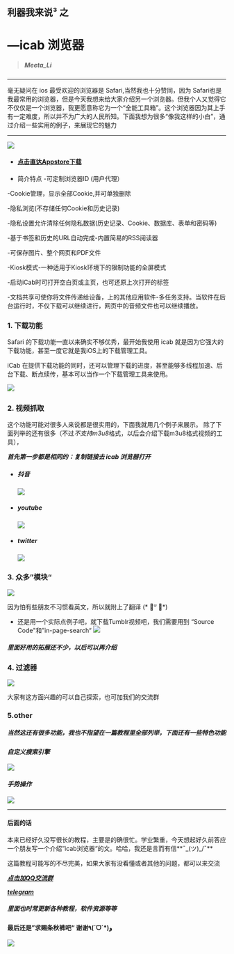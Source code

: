 ## 利器我来说³ 之
# —icab 浏览器

>#####   Meeta_Li
* * *
   毫无疑问在 ios 最受欢迎的浏览器是 Safari,当然我也十分赞同，因为 Safari也是我最常用的浏览器，但是今天我想来给大家介绍另一个浏览器。但我个人又觉得它不仅仅是一个浏览器，我更愿意称它为一个“全能工具箱”。这个浏览器因为其上手有一定难度，所以并不为广大的人民所知。下面我想为很多“像我这样的小白”，通过介绍一些实用的例子，来展现它的魅力

* * *

![](https://ws1.sinaimg.cn/mw690/0076dY5Wgy1fyaq9c3o61j30cr0crq4y.jpg)


* #### [点击直达Appstore下载](https://itunes.apple.com/cn/app/icab-mobile-web-browser/id308111628?mt=8)

* 简介特点
  -可定制浏览器ID (用户代理）

-Cookie管理，显示全部Cookie,并可单独删除

-隐私浏览(不存储任何Cookie和历史记录)


-隐私设置允许清除任何隐私数据(历史记录、Cookie、数据库、表单和密码等)

-基于书签和历史的URL自动完成-内置简易的RSS阅读器

-可保存图片、整个网页和PDF文件

-Kiosk模式-一种适用于Kiosk环境下的限制功能的全屏模式

-启动iCab时可打开空白页或主页，也可还原上次打开的标签

-文档共享可使你将文件传递给设备，上的其他应用软件-多任务支持。当软件在后台运行时，不仅下载可以继续进行，网页中的音频文件也可以继续播放。

### 1.  下载功能
   Safari 的下载功能一直以来确实不够优秀，最开始我使用 icab 就是因为它强大的下载功能，甚至一度它就是我iOS上的下载管理工具。

   iCab 在提供下载功能的同时，还可以管理下载的进度，甚至能够多线程加速、后台下载、断点续传，基本可以当作一个下载管理工具来使用。


   ![](https://ws1.sinaimg.cn/mw690/0076dY5Wgy1fyaqpxdh04j30pr0zkq4g.jpg)
​    


### 2. 视频抓取
这个功能可能对很多人来说都是很实用的，下面我就用几个例子来展示。
除了下面列举的还有很多（不过*不支持m3u8*格式，以后会介绍下载m3u8格式视频的工具），

***首先第一步都是相同的：复制链接去 icab 浏览器打开***

* ##### 抖音
  <img src="https://ws1.sinaimg.cn/large/0076dY5Wgy1fyarfus3tfg306e0dwnpe.gif"/>


* ##### youtube
  ![](https://ws1.sinaimg.cn/large/0076dY5Wgy1fyarvj5juvj30gf0zkgna.jpg)

* ##### twitter
  ![](https://ws1.sinaimg.cn/large/0076dY5Wgy1fyarzwlbtzj30gf0zkgns.jpg)

### 3. 众多”模块“

![](https://ws1.sinaimg.cn/large/0076dY5Wgy1fyas53p1x2j30ss0zk774.jpg)

因为怕有些朋友不习惯看英文，所以就附上了翻译 (* ॑ᐜ ॑*)

* 还是用一个实际点例子吧，就下载Tumblr视频吧，我们需要用到 “Source Code"和”in-page-search“
  ![](https://ws1.sinaimg.cn/large/0076dY5Wgy1fyastq8qypj305h0zkjsc.jpg)


##### 里面好用的拓展还不少，以后可以再介绍


### 4. 过滤器
![](https://ws1.sinaimg.cn/large/0076dY5Wgy1fyat051mqfj30720zkjs6.jpg)

大家有这方面兴趣的可以自己探索，也可加我们的交流群

### 5.other
##### 当然这还有很多功能，我也不指望在一篇教程里全部列举，下面还有一些特色功能

#### *自定义搜索引擎*

![](https://ws1.sinaimg.cn/large/0076dY5Wgy1fyat84ka91j30gf0zkdhi.jpg)


#### *手势操作*
![](https://ws1.sinaimg.cn/large/0076dY5Wgy1fyat8xy1nuj30v90xutb8.jpg)

* * *
#### 后面的话
本来已经好久没写很长的教程，主要是的确很忙。学业繁重，今天想起好久前答应一个朋友写一个介绍”icab浏览器“的文。哈哈，我还是言而有信**¯\_(ツ)_/¯**

这篇教程可能写的不尽完美，如果大家有没看懂或者其他的问题，都可以来交流

***[点击加QQ交流群](https://jq.qq.com/?_wv=1027&k=5QWSSfE)***


***[telegram](https://t.me/meetaclub)***
##### 里面也时常更新各种教程，软件资源等等


#### 最后还是”求赐条秋裤吧“ 谢谢٩(ˊᗜˋ*)و
![](https://ws1.sinaimg.cn/large/0076dY5Wgy1fyatrubqidj30fs0no0uq.jpg)

